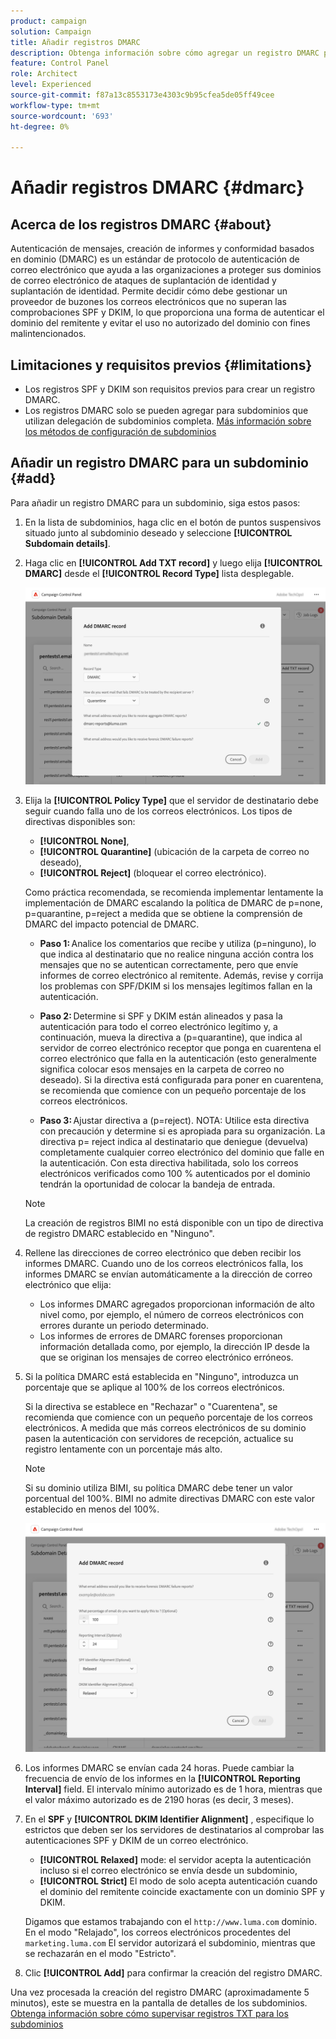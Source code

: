 ```yaml
---
product: campaign
solution: Campaign
title: Añadir registros DMARC
description: Obtenga información sobre cómo agregar un registro DMARC para un subdominio.
feature: Control Panel
role: Architect
level: Experienced
source-git-commit: f87a13c8553173e4303c9b95cfea5de05ff49cee
workflow-type: tm+mt
source-wordcount: '693'
ht-degree: 0%

---
```



# Añadir registros DMARC {#dmarc}

## Acerca de los registros DMARC {#about}

Autenticación de mensajes, creación de informes y conformidad basados en dominio (DMARC) es un estándar de protocolo de autenticación de correo electrónico que ayuda a las organizaciones a proteger sus dominios de correo electrónico de ataques de suplantación de identidad y suplantación de identidad. Permite decidir cómo debe gestionar un proveedor de buzones los correos electrónicos que no superan las comprobaciones SPF y DKIM, lo que proporciona una forma de autenticar el dominio del remitente y evitar el uso no autorizado del dominio con fines malintencionados.

<!--Detailed information on DMARC implementation is available in [Adobe Deliverability Best Practice Guide](https://experienceleague.adobe.com/docs/deliverability-learn/deliverability-best-practice-guide/additional-resources/technotes/implement-bimi.html)-->

## Limitaciones y requisitos previos {#limitations}

* Los registros SPF y DKIM son requisitos previos para crear un registro DMARC.
* Los registros DMARC solo se pueden agregar para subdominios que utilizan delegación de subdominios completa. [Más información sobre los métodos de configuración de subdominios](subdomains-branding.md#subdomain-delegation-methods)

## Añadir un registro DMARC para un subdominio {#add}

Para añadir un registro DMARC para un subdominio, siga estos pasos:

1. En la lista de subdominios, haga clic en el botón de puntos suspensivos situado junto al subdominio deseado y seleccione **[!UICONTROL Subdomain details]**.

1. Haga clic en **[!UICONTROL Add TXT record]** y luego elija **[!UICONTROL DMARC]** desde el **[!UICONTROL Record Type]** lista desplegable.

   ![](assets/dmarc-add.png)

1. Elija la **[!UICONTROL Policy Type]** que el servidor de destinatario debe seguir cuando falla uno de los correos electrónicos. Los tipos de directivas disponibles son:

   * **[!UICONTROL None]**,
   * **[!UICONTROL Quarantine]** (ubicación de la carpeta de correo no deseado),
   * **[!UICONTROL Reject]** (bloquear el correo electrónico).

   Como práctica recomendada, se recomienda implementar lentamente la implementación de DMARC escalando la política de DMARC de p=none, p=quarantine, p=reject a medida que se obtiene la comprensión de DMARC del impacto potencial de DMARC.

   * **Paso 1:** Analice los comentarios que recibe y utiliza (p=ninguno), lo que indica al destinatario que no realice ninguna acción contra los mensajes que no se autentican correctamente, pero que envíe informes de correo electrónico al remitente. Además, revise y corrija los problemas con SPF/DKIM si los mensajes legítimos fallan en la autenticación.

   * **Paso 2:** Determine si SPF y DKIM están alineados y pasa la autenticación para todo el correo electrónico legítimo y, a continuación, mueva la directiva a (p=quarantine), que indica al servidor de correo electrónico receptor que ponga en cuarentena el correo electrónico que falla en la autenticación (esto generalmente significa colocar esos mensajes en la carpeta de correo no deseado). Si la directiva está configurada para poner en cuarentena, se recomienda que comience con un pequeño porcentaje de los correos electrónicos.

   * **Paso 3:** Ajustar directiva a (p=reject). NOTA: Utilice esta directiva con precaución y determine si es apropiada para su organización. La directiva p= reject indica al destinatario que deniegue (devuelva) completamente cualquier correo electrónico del dominio que falle en la autenticación. Con esta directiva habilitada, solo los correos electrónicos verificados como 100 % autenticados por el dominio tendrán la oportunidad de colocar la bandeja de entrada.

   >[!NOTE]
   >
   > La creación de registros BIMI no está disponible con un tipo de directiva de registro DMARC establecido en &quot;Ninguno&quot;.

1. Rellene las direcciones de correo electrónico que deben recibir los informes DMARC. Cuando uno de los correos electrónicos falla, los informes DMARC se envían automáticamente a la dirección de correo electrónico que elija:

   * Los informes DMARC agregados proporcionan información de alto nivel como, por ejemplo, el número de correos electrónicos con errores durante un periodo determinado.
   * Los informes de errores de DMARC forenses proporcionan información detallada como, por ejemplo, la dirección IP desde la que se originan los mensajes de correo electrónico erróneos.

1. Si la política DMARC está establecida en &quot;Ninguno&quot;, introduzca un porcentaje que se aplique al 100% de los correos electrónicos.

   Si la directiva se establece en &quot;Rechazar&quot; o &quot;Cuarentena&quot;, se recomienda que comience con un pequeño porcentaje de los correos electrónicos. A medida que más correos electrónicos de su dominio pasen la autenticación con servidores de recepción, actualice su registro lentamente con un porcentaje más alto.

   >[!NOTE]
   >
   >Si su dominio utiliza BIMI, su política DMARC debe tener un valor porcentual del 100%. BIMI no admite directivas DMARC con este valor establecido en menos del 100%.

   ![](assets/dmarc-add2.png)

1. Los informes DMARC se envían cada 24 horas. Puede cambiar la frecuencia de envío de los informes en la **[!UICONTROL Reporting Interval]** field. El intervalo mínimo autorizado es de 1 hora, mientras que el valor máximo autorizado es de 2190 horas (es decir, 3 meses).

1. En el **SPF** y **[!UICONTROL DKIM Identifier Alignment]** , especifique lo estrictos que deben ser los servidores de destinatarios al comprobar las autenticaciones SPF y DKIM de un correo electrónico.

   * **[!UICONTROL Relaxed]** mode: el servidor acepta la autenticación incluso si el correo electrónico se envía desde un subdominio,
   * **[!UICONTROL Strict]** El modo de solo acepta autenticación cuando el dominio del remitente coincide exactamente con un dominio SPF y DKIM.

   Digamos que estamos trabajando con el `http://www.luma.com` dominio. En el modo &quot;Relajado&quot;, los correos electrónicos procedentes del `marketing.luma.com` El servidor autorizará el subdominio, mientras que se rechazarán en el modo &quot;Estricto&quot;.

1. Clic **[!UICONTROL Add]** para confirmar la creación del registro DMARC.

Una vez procesada la creación del registro DMARC (aproximadamente 5 minutos), este se muestra en la pantalla de detalles de los subdominios. [Obtenga información sobre cómo supervisar registros TXT para los subdominios](gs-txt-records.md#monitor)